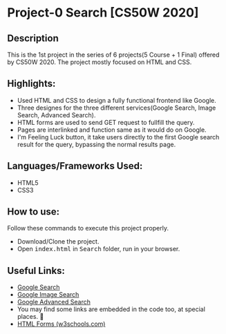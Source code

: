 # Project-0 Search [CS50W 2020]


## Description

This is the 1st project in the series of 6 projects(5 Course + 1 Final) offered by CS50W 2020. The project mostly focused on HTML and CSS.


## Highlights:

- Used HTML and CSS to design a fully functional frontend like Google.
- Three designes for the three different services(Google Search, Image Search, Advanced Search).
- HTML forms are used to send GET request to fullfill the query.
- Pages are interlinked and function same as it would do on Google.
- I'm Feeling Luck button, it take users directly to the first Google search result for the query, bypassing the normal results page.


## Languages/Frameworks Used:

- HTML5
- CSS3


## How to use:

Follow these commands to execute this project properly.

- Download/Clone the project.
- Open <kbd>index.html</kbd> in <kbd>Search</kbd> folder, run in your browser.


## Useful Links:

- [Google Search](https://www.google.com/)
- [Google Image Search](https://www.google.com/imghp?hl=en&tab=wi&ogbl)
- [Google Advanced Search](https://www.google.com/advanced_search?hl=en-IN&fg=1)
- You may find some links are embedded in the code too, at special places. :exploding_head:
- [HTML Forms (w3schools.com)](https://www.w3schools.com/html/html_forms.asp)

